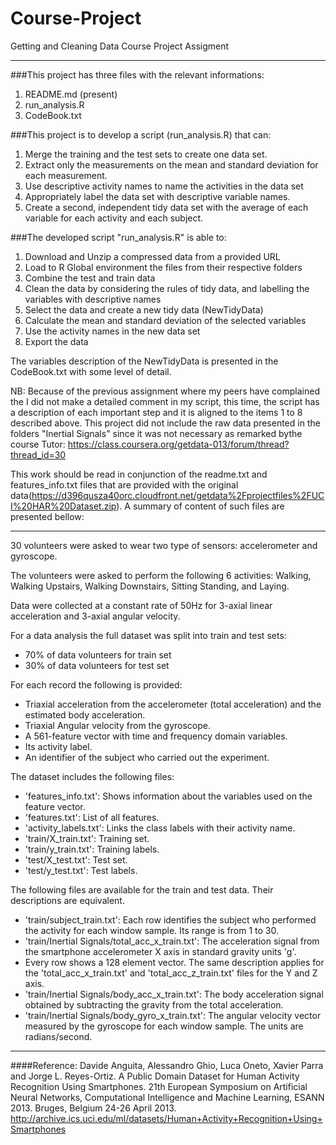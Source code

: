 # Course-Project
Getting and Cleaning Data Course Project Assigment

***************************************************
###This project has three files with the relevant informations:

1.	README.md (present)
2.	run_analysis.R 
3.	CodeBook.txt

###This project is to develop a script (run_analysis.R) that can:

1.	Merge the training and the test sets to create one data set.
2.	Extract only the measurements on the mean and standard deviation for each measurement. 
3.	Use descriptive activity names to name the activities in the data set
4.	Appropriately label the data set with descriptive variable names. 
5.	Create a second, independent tidy data set with the average of each variable for each activity and each subject.

###The developed script "run_analysis.R" is able to:

1.	Download and Unzip a compressed data from a provided URL
2.	Load to R Global environment the files from their respective folders
3.	Combine the test and train data
4.	Clean the data by considering the rules of tidy data, and labelling the variables with descriptive names 
5.	Select the data and create a new tidy data (NewTidyData)
6.	Calculate the mean and standard deviation of the selected variables
7.	Use the activity names in the new data set
8.	Export the data

The variables description of the NewTidyData is presented in the CodeBook.txt with some level of detail.

NB: Because of the previous assignment where my peers have complained the I did not make a detailed comment in my script, this time,
the script has a description of each important step and it is aligned to the items 1 to 8 described above.
This project did not include the raw data presented in the folders "Inertial Signals" since it was not necessary as remarked bythe course Tutor: https://class.coursera.org/getdata-013/forum/thread?thread_id=30

This work should be read in conjunction of the readme.txt and features_info.txt files that are provided with the original data(https://d396qusza40orc.cloudfront.net/getdata%2Fprojectfiles%2FUCI%20HAR%20Dataset.zip).
A summary of content of such files are presented bellow: 

***************************************************
30 volunteers were asked to wear two type of sensors: accelerometer and gyroscope.

The volunteers were asked to perform the following 6 activities: 
Walking, Walking Upstairs, Walking Downstairs, Sitting Standing, and Laying.

Data were collected at a constant rate of 50Hz for 3-axial linear acceleration and 3-axial angular velocity.

For a data analysis the full dataset was split into train and test sets:

*   70% of data volunteers for train set
*   30% of data volunteers for test set

For each record the following is provided:

*  Triaxial acceleration from the accelerometer (total acceleration) and the estimated body acceleration.
*  Triaxial Angular velocity from the gyroscope. 
*  A 561-feature vector with time and frequency domain variables. 
*  Its activity label. 
*  An identifier of the subject who carried out the experiment.

The dataset includes the following files:

*  'features_info.txt': Shows information about the variables used on the feature vector.
*  'features.txt': List of all features.
*  'activity_labels.txt': Links the class labels with their activity name.
*  'train/X_train.txt': Training set.
*  'train/y_train.txt': Training labels.
*  'test/X_test.txt': Test set.
*  'test/y_test.txt': Test labels.

The following files are available for the train and test data. Their descriptions are equivalent. 

*  'train/subject_train.txt': 
    Each row identifies the subject who performed the activity for each window sample. Its range is from 1 to 30. 
*  'train/Inertial Signals/total_acc_x_train.txt':
    The acceleration signal from the smartphone accelerometer X axis in standard gravity units 'g'.
*  Every row shows a 128 element vector. The same description applies for the 'total_acc_x_train.txt'
    and 'total_acc_z_train.txt' files for the Y and Z axis. 
*  'train/Inertial Signals/body_acc_x_train.txt': 
    The body acceleration signal obtained by subtracting the gravity from the total acceleration. 
*  'train/Inertial Signals/body_gyro_x_train.txt': 
    The angular velocity vector measured by the gyroscope for each window sample. The units are radians/second. 

***************************************************
####Reference:
Davide Anguita, Alessandro Ghio, Luca Oneto, Xavier Parra and Jorge L. Reyes-Ortiz. 
A Public Domain Dataset for Human Activity Recognition Using Smartphones. 
21th European Symposium on Artificial Neural Networks, 
Computational Intelligence and Machine Learning, ESANN 2013. Bruges, Belgium 24-26 April 2013.
http://archive.ics.uci.edu/ml/datasets/Human+Activity+Recognition+Using+Smartphones
